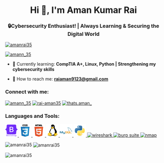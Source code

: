 <h1 align="center">Hi 👋, I'm Aman Kumar Rai</h1>
<h3 align="center">🔒Cybersecurity Enthusiast! | Always Learning & Securing the Digital World</h3>

<p align="left"> <a href="https://github.com/ryo-ma/github-profile-trophy"><img src="https://github-profile-trophy.vercel.app/?username=amanrai35" alt="amanrai35" /></a> </p>

<p align="left"> <a href="https://twitter.com/amann_35" target="blank"><img src="https://img.shields.io/twitter/follow/amann_35?logo=twitter&style=for-the-badge" alt="amann_35" /></a> </p>

- 🌱 Currently learning: **CompTIA A+, Linux, Python | Strengthening my cybersecurity skills**

- 📧 How to reach me: **raiaman9123@gmail.com**

<h3 align="left">Connect with me:</h3>
<p align="left">
<a href="https://twitter.com/amann_35" target="blank"><img align="center" src="https://raw.githubusercontent.com/rahuldkjain/github-profile-readme-generator/master/src/images/icons/Social/twitter.svg" alt="amann_35" height="30" width="40" /></a>
<a href="https://www.linkedin.com/in/rai-aman35/" target="blank"><img align="center" src="https://raw.githubusercontent.com/rahuldkjain/github-profile-readme-generator/master/src/images/icons/Social/linked-in-alt.svg" alt="rai-aman35" height="30" width="40" /></a>
<a href="https://instagram.com/thats.aman_" target="blank"><img align="center" src="https://raw.githubusercontent.com/rahuldkjain/github-profile-readme-generator/master/src/images/icons/Social/instagram.svg" alt="thats.aman_" height="30" width="40" /></a>
</p>

<h3 align="left">Languages and Tools:</h3>
<p align="left"> 
  <a href="https://getbootstrap.com" target="_blank" rel="noreferrer"> <img src="https://raw.githubusercontent.com/devicons/devicon/master/icons/bootstrap/bootstrap-plain-wordmark.svg" alt="bootstrap" width="40" height="40"/> </a> 
  <a href="https://www.w3schools.com/css/" target="_blank" rel="noreferrer"> <img src="https://raw.githubusercontent.com/devicons/devicon/master/icons/css3/css3-original-wordmark.svg" alt="css3" width="40" height="40"/> </a> 
  <a href="https://www.w3.org/html/" target="_blank" rel="noreferrer"> <img src="https://raw.githubusercontent.com/devicons/devicon/master/icons/html5/html5-original-wordmark.svg" alt="html5" width="40" height="40"/> </a> 
  <a href="https://www.linux.org/" target="_blank" rel="noreferrer"> <img src="https://raw.githubusercontent.com/devicons/devicon/master/icons/linux/linux-original.svg" alt="linux" width="40" height="40"/> </a> 
  <a href="https://www.mysql.com/" target="_blank" rel="noreferrer"> <img src="https://raw.githubusercontent.com/devicons/devicon/master/icons/mysql/mysql-original-wordmark.svg" alt="mysql" width="40" height="40"/> </a> 
  <a href="https://www.python.org" target="_blank" rel="noreferrer"> <img src="https://raw.githubusercontent.com/devicons/devicon/master/icons/python/python-original.svg" alt="python" width="40" height="40"/> </a>
  <a href="https://www.wireshark.org/" target="_blank" rel="noreferrer"> <img src="https://upload.wikimedia.org/wikipedia/commons/8/8b/Wireshark_Logo.svg" alt="wireshark" width="40" height="40"/> </a>
  <a href="https://portswigger.net/burp" target="_blank" rel="noreferrer"> <img src="https://raw.githubusercontent.com/devicons/devicon/master/icons/burp/burp-original.svg" alt="burp suite" width="40" height="40"/> </a>
  <a href="https://nmap.org/" target="_blank" rel="noreferrer"> <img src="https://upload.wikimedia.org/wikipedia/commons/5/58/Nmap_logo.svg" alt="nmap" width="40" height="40"/> </a>
</p>

<p><img align="left" src="https://github-readme-stats.vercel.app/api/top-langs?username=amanrai35&show_icons=true&locale=en&layout=compact" alt="amanrai35" /></p>

<p>&nbsp;<img align="center" src="https://github-readme-stats.vercel.app/api?username=amanrai35&show_icons=true&locale=en" alt="amanrai35" /></p>

<p><img align="center" src="https://github-readme-streak-stats.herokuapp.com/?user=amanrai35&" alt="amanrai35" /></p>
